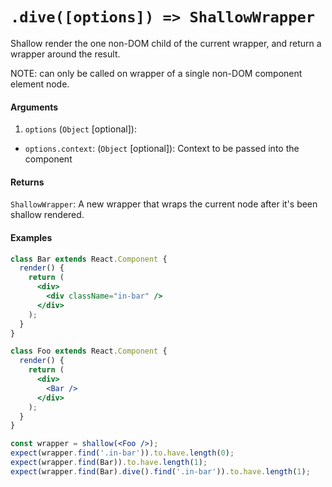 # `.dive([options]) => ShallowWrapper`

Shallow render the one non-DOM child of the current wrapper, and return a wrapper around the result.

NOTE: can only be called on wrapper of a single non-DOM component element node.


#### Arguments

1. `options` (`Object` [optional]):
- `options.context`: (`Object` [optional]): Context to be passed into the component



#### Returns

`ShallowWrapper`: A new wrapper that wraps the current node after it's been shallow rendered.



#### Examples

```jsx
class Bar extends React.Component {
  render() {
    return (
      <div>
        <div className="in-bar" />
      </div>
    );
  }
}
```

```jsx
class Foo extends React.Component {
  render() {
    return (
      <div>
        <Bar />
      </div>
    );
  }
}
```

```jsx
const wrapper = shallow(<Foo />);
expect(wrapper.find('.in-bar')).to.have.length(0);
expect(wrapper.find(Bar)).to.have.length(1);
expect(wrapper.find(Bar).dive().find('.in-bar')).to.have.length(1);
```
